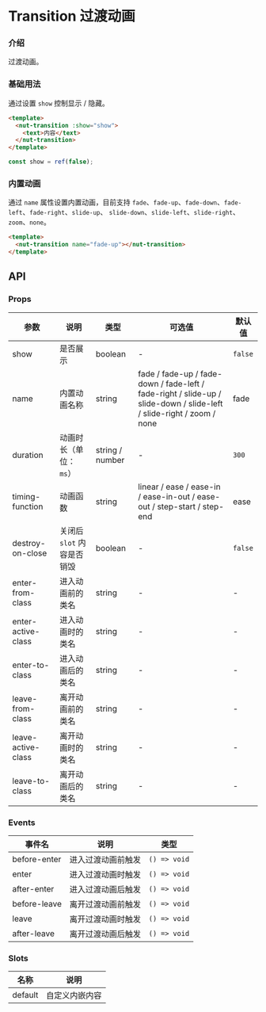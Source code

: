 # Transition 过渡动画

### 介绍

过渡动画。

### 基础用法

通过设置 `show` 控制显示 / 隐藏。

```html
<template>
  <nut-transition :show="show">
    <text>内容</text>
  </nut-transition>
</template>
```

```ts
const show = ref(false);
```

### 内置动画

通过 `name` 属性设置内置动画，目前支持 `fade`、`fade-up`、`fade-down`、`fade-left`、`fade-right`、`slide-up`、
`slide-down`、`slide-left`、`slide-right`、`zoom`、`none`。

```html
<template>
  <nut-transition name="fade-up"></nut-transition>
</template>
```

## API

### Props

| 参数                 | 说明                | 类型              | 可选值                                                                                                                  | 默认值     |
|--------------------|-------------------|-----------------|----------------------------------------------------------------------------------------------------------------------|---------|
| show               | 是否展示              | boolean         | -                                                                                                                    | `false` |
| name               | 内置动画名称            | string          | fade / fade-up / fade-down / fade-left / fade-right / slide-up / slide-down / slide-left / slide-right / zoom / none | fade    |
| duration           | 动画时长（单位：`ms`）     | string / number | -                                                                                                                    | `300`   |
| timing-function    | 动画函数              | string          | linear / ease / ease-in / ease-in-out / ease-out / step-start / step-end                                             | ease    |
| destroy-on-close   | 关闭后 `slot` 内容是否销毁 | boolean         | -                                                                                                                    | `false` |
| enter-from-class   | 进入动画前的类名          | string          | -                                                                                                                    | -       |
| enter-active-class | 进入动画时的类名          | string          | -                                                                                                                    | -       |
| enter-to-class     | 进入动画后的类名          | string          | -                                                                                                                    | -       |
| leave-from-class   | 离开动画前的类名          | string          | -                                                                                                                    | -       |
| leave-active-class | 离开动画时的类名          | string          | -                                                                                                                    | -       |
| leave-to-class     | 离开动画后的类名          | string          | -                                                                                                                    | -       |

### Events

| 事件名          | 说明        | 类型           |
|--------------|-----------|--------------|
| before-enter | 进入过渡动画前触发 | `() => void` |
| enter        | 进入过渡动画时触发 | `() => void` |
| after-enter  | 进入过渡动画后触发 | `() => void` |
| before-leave | 离开过渡动画前触发 | `() => void` |
| leave        | 离开过渡动画时触发 | `() => void` |
| after-leave  | 离开过渡动画后触发 | `() => void` |

### Slots

| 名称      | 说明      |
|---------|---------|
| default | 自定义内嵌内容 |
